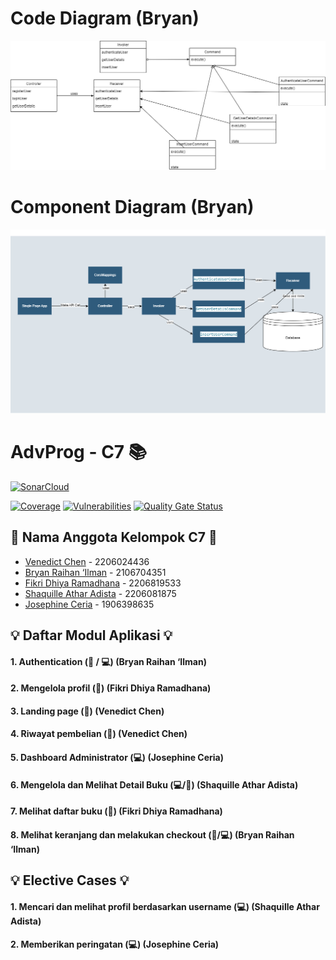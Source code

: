 # Code Diagram (Bryan)

![alt text](images/diagrams/auth-code-diagram.png)

# Component Diagram (Bryan)

![alt text](images/diagrams/auth-component-diagram.png)

# AdvProg - C7 📚

[![SonarCloud](https://sonarcloud.io/images/project_badges/sonarcloud-white.svg)](https://sonarcloud.io/summary/new_code?id=AdvPro-C7_auth)

[![Coverage](https://sonarcloud.io/api/project_badges/measure?project=AdvPro-C7_auth&metric=coverage)](https://sonarcloud.io/summary/new_code?id=AdvPro-C7_auth) [![Vulnerabilities](https://sonarcloud.io/api/project_badges/measure?project=AdvPro-C7_auth&metric=vulnerabilities)](https://sonarcloud.io/summary/new_code?id=AdvPro-C7_auth) [![Quality Gate Status](https://sonarcloud.io/api/project_badges/measure?project=AdvPro-C7_auth&metric=alert_status)](https://sonarcloud.io/summary/new_code?id=AdvPro-C7_auth)

## 👥 Nama Anggota Kelompok C7 👥

- [Venedict Chen](https://github.com/venedictchen) - 2206024436
- [Bryan Raihan ‘Ilman](https://github.com/bryan-ilman-2002) - 2106704351
- [Fikri Dhiya Ramadhana](https://github.com/fikrirmdhna) - 2206819533
- [Shaquille Athar Adista](https://github.com/AtharAdista) - 2206081875
- [Josephine Ceria](https://github.com/Josephineceria) - 1906398635

## 💡 Daftar Modul Aplikasi 💡

#### 1. Authentication (🙋 / 💻) (Bryan Raihan ‘Ilman)

#### 2. Mengelola profil (🙋) (Fikri Dhiya Ramadhana)

#### 3. Landing page (🙋) (Venedict Chen)

#### 4. Riwayat pembelian (🙋) (Venedict Chen)

#### 5. Dashboard Administrator (💻) (Josephine Ceria)

#### 6. Mengelola dan Melihat Detail Buku (💻/🙋) (Shaquille Athar Adista)

#### 7. Melihat daftar buku (🙋) (Fikri Dhiya Ramadhana)

#### 8. Melihat keranjang dan melakukan checkout (🙋/💻) (Bryan Raihan ‘Ilman)

## 💡 Elective Cases 💡

#### 1. Mencari dan melihat profil berdasarkan username (💻) (Shaquille Athar Adista)

#### 2. Memberikan peringatan (💻) (Josephine Ceria)
